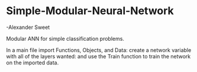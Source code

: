 # Simple-Modular-Neural-Network
-Alexander Sweet


Modular ANN for simple classification problems. 

In a main file import Functions, Objects, and Data: 
create a network variable with all of the layers wanted: 
and use the Train function to train the network on the imported data.
